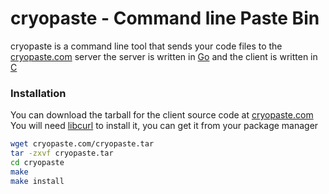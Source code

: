 # cryopaste - Command line Paste Bin

cryopaste is a command line tool that sends your code files
to the [cryopaste.com](http://cryopaste.com/) server
the server is written in [Go](http://golang.org/)
and the client is written in [C](http://www.cprogramming.com/)

### Installation

You can download the tarball for the
client source code at [cryopaste.com](http://cryopaste.com/)
You will need [libcurl](http://curl.haxx.se/libcurl/) to install it,
you can get it from your package manager

```bash
wget cryopaste.com/cryopaste.tar
tar -zxvf cryopaste.tar
cd cryopaste
make
make install
```

